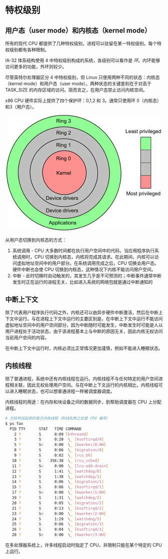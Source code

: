 # 特权级别

## 用户态（user mode）和内核态（kernel mode）

所有的现代 CPU 都提供了几种特权级别，进程可以驻留在某一特权级别。每个特权级别都有各种限制。

IA-32 体系结构使用 4 中特权级别构成的系统，各级别可以看作是 _环_。内环能够访问更多的功能，外环则较少。

尽管英特尔处理器区分 4 中特权级别，但 Linux 只使用两种不同的状态：内核态（kernel mode）和用户态（user mode）。两种状态的关键差别在于对高于 TASK_SIZE 的内存区域的访问。简而言之，在用户态禁止访问内核空间。

x86 CPU 硬件实际上提供了四个保护环：0,1,2 和 3。通常只使用环 0（内核态）和3（用户态）。

![用户态和内核态](.images/kernel-mode-vs-user-mode.png)

从用户态切换到内核态的方式：

1. 系统调用 - CPU 大多数时间都在执行用户空间中的代码，当应用程序执行系统调用时，CPU 切换到内核态，内核将完成其请求。在此期间，内核可以访问虚拟地址空间中的用户部分。在系统调用完成之后，CPU 切换会用户态。硬件中断也会使 CPU 切换到内核态，这种情况下内核不能访问用户空间。
2. 中断 - 此时切换时自动触发的，其发生几乎是不可预测的；中断事件通常中断发生时正在运行的进程无关，比如进入系统的网络包就是通过中断通知的

## 中断上下文

除了代表用户程序执行代码之外，内核还可以由异步硬件中断激活，然后在中断上下文中运行。与在进程上下文中运行的主要区别是，在中断上下文中运行不能访问虚拟地址空间中的用户空间部分。因为中断随时可能发生，中断发生时可能是人以用户进程处于活动状态，由于该进程基本上与中断的原因无关，因此内核无权访问当前用户空间的内容。

在中断上下文中运行时，内核必须比正常情况更加谨慎，例如不能进入睡眠状态。

## 内核线程

除了普通进程，系统中还有内核线程在运行。内核线程不与任何特定的用户空间进程相关联，因此无权处理用户空间。与在中断上下文运行的内核相比，内核线程可以进入睡眠状态，也可以想普通进程一样被调度器调度。

内核线程的用途：在内存和块设备之间的数据同步，到帮助调度器在 CPU 上分配进程。

```sh
# 方括号括起来的表示内核线程（斜线名称之后是 CPU 编号）
$ ps fax
  PID TTY      STAT   TIME COMMAND
    2 ?        S      0:09 [kthreadd]
    3 ?        S      0:20  \_ [ksoftirqd/0]
    5 ?        S<     0:00  \_ [kworker/0:0H]
    8 ?        S      0:06  \_ [migration/0]
    9 ?        S      0:02  \_ [rcu_bh]
   10 ?        S    356:38  \_ [rcu_sched]
   11 ?        S<     0:00  \_ [lru-add-drain]
   12 ?        S      1:41  \_ [watchdog/0]
   13 ?        S      1:38  \_ [watchdog/1]
   14 ?        S      0:06  \_ [migration/1]
   15 ?        S      0:06  \_ [ksoftirqd/1]
   17 ?        S<     0:00  \_ [kworker/1:0H]
   19 ?        S      1:31  \_ [watchdog/2]
   20 ?        S      0:05  \_ [migration/2]
   21 ?        S      0:13  \_ [ksoftirqd/2]
   23 ?        S<     0:00  \_ [kworker/2:0H]
   24 ?        S      1:29  \_ [watchdog/3]
   25 ?        S      0:06  \_ [migration/3]
   26 ?        S      0:04  \_ [ksoftirqd/3]
   28 ?        S<     0:00  \_ [kworker/3:0H]
```

在多处理器系统上，许多线程启动时指定了 CPU，并限制只能在某个特定的 CPU 上运行。